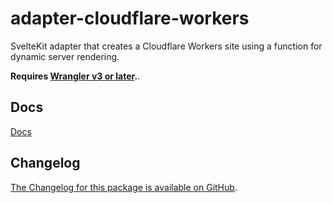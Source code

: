 # adapter-cloudflare-workers

SvelteKit adapter that creates a Cloudflare Workers site using a function for dynamic server rendering.

**Requires [Wrangler v3 or later](https://developers.cloudflare.com/workers/wrangler/get-started/).**.

## Docs

[Docs](https://svelte.dev/docs/kit/adapter-cloudflare-workers)

## Changelog

[The Changelog for this package is available on GitHub](https://github.com/sveltejs/kit/blob/main/packages/adapter-cloudflare-workers/CHANGELOG.md).
